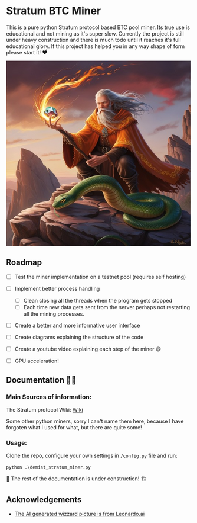 
# Stratum BTC Miner

This is a pure python Stratum protocol based BTC pool miner. Its true use is educational and not mining as it's super slow. Currently the project is still under heavy construction and there is much todo until it reaches it's full educational glory. If this project has helped you in any way shape of form please start it! ♥

![alt text](https://github.com/B-aublys/stratum_btc_miner/blob/main/picture/Leonardo_Phoenix_A_wispybearded_fire_wizard_with_a_fieryorange_1%20smaller.jpg)

## Roadmap

* [ ]  Test the miner implementation on a testnet pool (requires self hosting)
* [ ]  Implement better process handling
    * [ ]  Clean closing all the threads when the program gets stopped
    * [ ]  Each time new data gets sent from the server perhaps not restarting all the mining processes.
* [ ]  Create a better and more informative user interface
* [ ]  Create diagrams explaining the structure of the code
* [ ]  Create a youtube video explaining each step of the miner 😄
* [ ]  GPU acceleration!




## Documentation 👷‍♂️

### Main Sources of information:

The Stratum protocol Wiki: [Wiki](https://en.bitcoin.it/wiki/Stratum_mining_protocol#mining.notify)

Some other python miners, sorry I can't name them here, because I have forgoten what I used for what, but there are quite some!

### Usage:

Clone the repo, configure your own settings in `/config.py` file and run:

    python .\demist_stratum_miner.py

🚧 The rest of the documentation is under construction! 🏗



## Acknowledgements

 - [The AI generated wizzard picture is from Leonardo.ai](https://leonardo.ai/)


